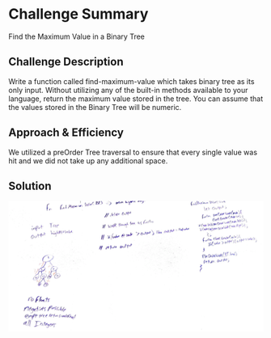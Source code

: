 # Challenge Summary
Find the Maximum Value in a Binary Tree

## Challenge Description

Write a function called find-maximum-value which takes binary tree as its only input. Without utilizing any of the built-in methods available to your language, return the maximum value stored in the tree. You can assume that the values stored in the Binary Tree will be numeric.

## Approach & Efficiency
We utilized a preOrder Tree traversal to ensure that every single value was hit and we did not take up any additional space. 


## Solution
![img](./maximum.png)
